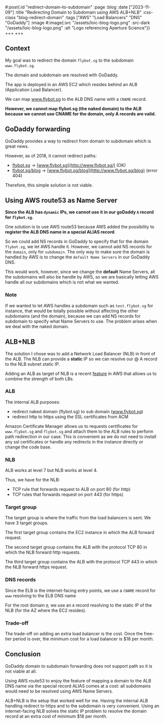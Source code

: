 #:post{:id "redirect-domain-to-subdomain"
       :page :blog
       :date ["2023-11-09"]
       :title "Redirecting Domain to Subdomain using AWS ALB+NLB"
       :css-class "blog-redirect-domain"
       :tags ["AWS" "Load Balancers" "DNS" "GoDaddy"]
       :image #:image{:src "/assets/loic-blog-logo.png"
                      :src-dark "/assets/loic-blog-logo.png"
                      :alt "Logo referencing Aperture Science"}}
+++
+++
## Context

My goal was to redirect the domain `flybot.sg` to the subdomain `www.flybot.sg`.

The domain and subdomain are resolved with GoDaddy.

The app is deployed in an AWS EC2 which resides behind an ALB (Application Load Balancer).

We can map www.flybot.sg to the ALB DNS name with a `CNAME` record.

**However, we cannot map flybot.sg (the naked domain) to the ALB because we cannot use CNAME for the domain, only A records are valid.**

## GoDaddy forwarding

GoDaddy provides a way to redirect from domain to subdomain which is great news.

However, as of 2018, it cannot redirect paths:

- [flybot.sg](http://flybot.sg/) -> [www.flybot.sg](http://www.flybot.sg/) (OK)
- [flybot.sg/blog](http://flybot.sg/blog) -> [www.flybot.sg/blog](http://www.flybot.sg/blog) (error 404)

Therefore, this simple solution is not viable.

## Using AWS route53 as Name Server

**Since the ALB has `dynamic` IPs, we cannot use it in our goDaddy `A` record for `flybot.sg`.**

One solution is to use AWS route53 because AWS added the possibility to **register the ALB DNS name in a special ALIAS record**.

So we could add NS records in GoDaddy to specify that for the domain `flybot.sg`, we let AWS handle it. However, we cannot add NS records for the `domain`, only for `subdomain`. The only way to make sure the domain is handled by AWS is to change the `default Name Servers` in our GoDaddy DNS.

This would work, however, since we change the **default** Name Servers, all the subdomains will also be handle by AWS, so we are basically letting AWS handle all our subdomains which is not what we wanted.

### Note

If we wanted to let AWS handles a subdomain such as `test.flybot.sg` for instance, that would be totally possible without affecting the other subdomains (and the domain), because we can add NS records for subdomain to specify what Name Servers to use. The problem arises when we deal with the naked domain.

## ALB+NLB

The solution I chose was to add a Network Load Balancer (NLB) in front of the ALB. The NLB can provide a **static** IP so we can resolve our @ A record to the NLB subnet static IP.

Adding an ALB as target of NLB is a recent [feature](https://aws.amazon.com/blogs/networking-and-content-delivery/using-aws-lambda-to-enable-static-ip-addresses-for-application-load-balancers/) in AWS that allows us to combine the strength of both LBs.

### ALB

The internal ALB purposes:

- redirect naked domain (flybot.sg) to sub domain (www.flybot.sg)
- redirect http to https using the SSL certificates from ACM

Amazon Certificate Manager allows us to requests certificates for `www.flybot.sg` and `flybot.sg` and attach them to the ALB rules to perform path redirection in our case. This is convenient as we do not need to install any ssl certificates or handle any redirects in the instance directly or change the code base.

### NLB

ALB works at level 7 but NLB works at level 4.

Thus, we have for the NLB:

- TCP rule that forwards request to ALB on port 80 (for http)
- TCP rules that forwards request on port 443 (for https)

### Target group

The target group is where the traffic from the load balancers is sent. We have 3 target groups.

The first target group contains the EC2 instance in which the ALB forward request.

The second target group contains the ALB with the protocol TCP 80 in which the NLB forward http requests.

The third target group contains the ALB with the protocol TCP 443 in which the NLB forward https request.

### DNS records

Since the ELB is the internet-facing entry points, we use a `CNAME` record for `www` resolving to the ELB DNS name

For the root domain `@`, we use an `A` record resolving to the static IP of the NLB (for the AZ where the EC2 resides).

### Trade-off

The trade-off on adding an extra load balancer is the cost. Once the free-tier period is over, the minimum cost for a load balancer is $18 per month.

## Conclusion

GoDaddy domain to subdomain forwarding does not support path so it is not viable at all.

Using AWS route53 to enjoy the feature of mapping a domain to the ALB DNS name via the special record ALIAS comes at a cost: all subdomains would need to be resolved using AWS Name Servers.

ALB+NLB is the setup that worked well for me. Having the internal ALB handling redirect to https and to the subdomain is very convenient. Using an internet-facing NLB solves the static IP problem to resolve the domain record at an extra cost of minimum $18 per month.
